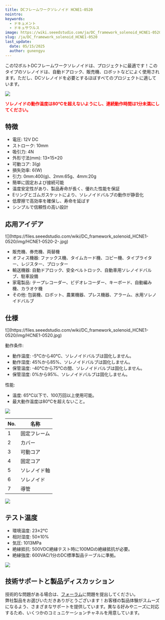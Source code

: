 ```yaml
---
title: DCフレームワークソレノイド HCNE1-0520
nointro:
keywords:
  - ドキュメント
  - ドキュサウルス
image: https://wiki.seeedstudio.com/ja/DC_framework_solenoid_HCNE1-0520/
slug: /ja/DC_framework_solenoid_HCNE1-0520
last_update:
  date: 05/15/2025
  author: gunengyu
---
```



この12ボルトDCフレームワークソレノイドは、プロジェクトに最適です！このタイプのソレノイドは、自動ドアロック、販売機、ロボットなどによく使用されます。ただし、DCソレノイドを必要とするほぼすべてのプロジェクトに適しています。

![](https://files.seeedstudio.com/wiki/DC_framework_solenoid_HCNE1-0520/img/Caution.jpg)

<font color="Red">**ソレノイドの動作温度は80℃を超えないようにし、連続動作時間は1分未満にしてください。**</font>

## 特徴

* 電圧: 12V DC
* ストローク: 10mm
* 吸引力: 4N
* 外形寸法(mm): 13×15×20
* 可動コア: 3(g)
* 損失効率: 6(W)
* 引力: 0mm:400(g)、2mm:65g、4mm:20g
* 簡単に固定および接続可能
* 温度安定性があり、製品寿命が長く、優れた性能を保証
* Eリングとゴムガスケットにより、ソレノイドバルブの動作が静音化
* 低摩擦で高効率を確保し、寿命を延ばす
* シンプルで信頼性の高い設計

## 応用アイデア

<div class="center"><div class="floatnone">![](https://files.seeedstudio.com/wiki/DC_framework_solenoid_HCNE1-0520/img/HCNE1-0520-2-.jpg)</div></div>

* 販売機、券売機、両替機
* オフィス機器: ファックス機、タイムカード機、コピー機、タイプライター、レジスター、プロッター
* 輸送機器: 自動ドアロック、安全ベルトロック、自動車用ソレノイドバルブ、駐車設備
* 家電製品: テープレコーダー、ビデオレコーダー、キーボード、自動編み機、カラオケ機
* その他: 包装機、ロボット、農業機器、プレス機器、アラーム、水用ソレノイドバルブ

## 仕様

<div class="center"><div class="floatnone">![](https://files.seeedstudio.com/wiki/DC_framework_solenoid_HCNE1-0520/img/HCNE1-0520.jpg)</div></div>

動作条件:

* 動作温度: -5℃から40℃、ソレノイドバルブは固化しません。
* 動作湿度: 45%から85%、ソレノイドバルブは固化しません。
* 保管温度: -40℃から75℃の間、ソレノイドバルブは固化しません。
* 保管湿度: 0%から95%、ソレノイドバルブは固化しません。

性能:

* 温度: 65℃以下で、100万回以上使用可能。
* 最大動作温度は80℃を超えないこと。

![](https://files.seeedstudio.com/wiki/DC_framework_solenoid_HCNE1-0520/img/HCNE1-0520-3-.jpg)

| No. | 名称 |
|-----|------|
| 1 | 固定フレーム |
| 2 | カバー |
| 3 | 可動コア |
| 4 | 固定コア |
| 5 | ソレノイド軸 |
| 6 | ソレノイド |
| 7 | 導管 |

![](https://files.seeedstudio.com/wiki/DC_framework_solenoid_HCNE1-0520/img/HCNE1-0520-4-.jpg)

## テスト温度

* 環境温度: 23±2℃
* 相対湿度: 50±10%
* 気圧: 1013MPa
* 絶縁抵抗: 500VDC絶縁テスト時に100MΩの絶縁抵抗が必要。
* 絶縁強度: 600VAC/1分のDC標準製品テーブルに準拠。

![](https://files.seeedstudio.com/wiki/DC_framework_solenoid_HCNE1-0520/img/HCNE1-0520-5-.jpg)

## 技術サポートと製品ディスカッション
技術的な問題がある場合は、[フォーラム](http://forum.seeedstudio.com/)に問題を提出してください。  
弊社製品をお選びいただきありがとうございます！お客様の製品体験がスムーズになるよう、さまざまなサポートを提供しています。異なる好みやニーズに対応するため、いくつかのコミュニケーションチャネルを用意しています。

<div class="button_tech_support_container">
<a href="https://forum.seeedstudio.com/" class="button_forum"></a> 
<a href="https://www.seeedstudio.com/contacts" class="button_email"></a>
</div>

<div class="button_tech_support_container">
<a href="https://discord.gg/eWkprNDMU7" class="button_discord"></a> 
<a href="https://github.com/Seeed-Studio/wiki-documents/discussions/69" class="button_discussion"></a>
</div>